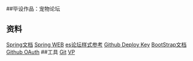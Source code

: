 ##毕设作品：宠物论坛

## 资料
[Spring文档](https://spring.io/guides)
[Spring WEB](https://spring.io/guides/gs/serving-web-content/)
[es论坛样式参考](https://cloud.elastic.co/)
[Github Deploy Key](https://developer.github.com/v3/guides/managing-deploy-keys/#deploy-keys)
[BootStrap文档](https://v3.bootcss.com/getting-started/)
[Github OAuth](https://docs.github.com/en/developers/apps/building-oauth-apps/creating-an-oauth-app)
##工具
[Git](https://git-scm.com/downloads)
[VP](https://www.visual-paradigm.com)